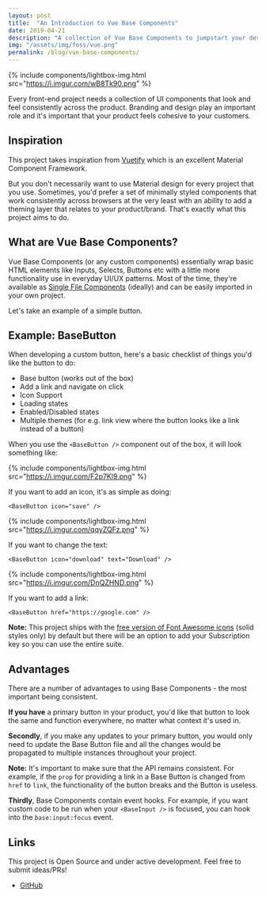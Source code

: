 ```yaml
---
layout: post
title:  "An Introduction to Vue Base Components"
date: 2019-04-21
description: "A collection of Vue Base Components to jumpstart your development"
img: "/assets/img/foss/vue.png"
permalink: /blog/vue-base-components/
---
```


{% include components/lightbox-img.html src="https://i.imgur.com/wB8Tk90.png" %}

Every front-end project needs a collection of UI components that look and feel consistently across the product. Branding and design play an important role and it's important that your product feels cohesive to your customers.

## Inspiration

This project takes inspiration from [Vuetify](https://vuetifyjs.com/en/) which is an excellent Material Component Framework.

But you don't necessarily want to use Material design for every project that you use. Sometimes, you'd prefer a set of minimally styled components that work consistently across browsers at the very least with an ability to add a theming layer that relates to your product/brand. That's exactly what this project aims to do.

## What are Vue Base Components?

Vue Base Components (or any custom components) essentially wrap basic HTML elements like Inputs, Selects, Buttons etc with a little more functionality use in everyday UI/UX patterns. Most of the time, they're available as [Single File Components](https://vuejs.org/v2/guide/single-file-components.html) (ideally) and can be easily imported in your own project.

Let's take an example of a simple button.

## Example: BaseButton

When developing a custom button, here's a basic checklist of things you'd like the button to do:

* Base button (works out of the box)
* Add a link and navigate on click
* Icon Support
* Loading states
* Enabled/Disabled states
* Multiple themes (for e.g. link view where the button looks like a link instead of a button)

When you use the ```<BaseButton />``` component out of the box, it will look something like:

{% include components/lightbox-img.html src="https://i.imgur.com/F2p7Kl9.png" %}

If you want to add an icon, it's as simple as doing:

```
<BaseButton icon="save" />
```

{% include components/lightbox-img.html src="https://i.imgur.com/qqyZQFz.png" %}

If you want to change the text:

```
<BaseButton icon="download" text="Download" />
```

{% include components/lightbox-img.html src="https://i.imgur.com/DnQZHND.png" %}

If you want to add a link:

```
<BaseButton href="https://google.com" />
```

**Note:** This project ships with the [free version of Font Awesome icons](https://fontawesome.com/icons?d=gallery&s=solid&m=free) (solid styles only) by default but there will be an option to add your Subscription key so you can use the entire suite.

## Advantages

There are a number of advantages to using Base Components - the most important being consistent.

**If you have** a primary button in your product, you'd like that button to look the same and function everywhere, no matter what context it's used in.

**Secondly**, if you make any updates to your primary button, you would only need to update the Base Button file and all the changes would be propagated to multiple instances throughout your project.

**Note:** It's important to make sure that the API remains consistent. For example, if the ```prop``` for providing a link in a Base Button is changed from ```href``` to ```link```, the functionality of the button breaks and the Button is useless.

**Thirdly**, Base Components contain event hooks. For example, if you want custom code to be run when your ```<BaseInput />``` is focused, you can hook into the ```base:input:focus``` event.

## Links

This project is Open Source and under active development. Feel free to submit ideas/PRs!

* [GitHub](https://github.com/kunalnagar/vue-base-components)
